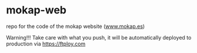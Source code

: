 mokap-web
=========

repo for the code of the mokap website (www.mokap.es)

Warning!!!
Take care with what you push, it will be automatically deployed to production via https://ftploy.com

